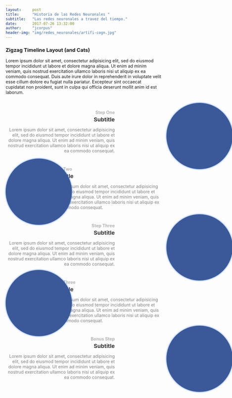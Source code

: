 ```yaml
---
layout:     post
title:      "Historia de las Redes Neuronales "
subtitle:   "Las redes neuronales a travez del tiempo."
date:       2017-07-26 13:32:00
author:     "jcorpus"
header-img: "img/redes_neuronales/artifi-cogn.jpg"
---
```

<style>
.timeline {
    position: relative;
    padding:4px 0 0 0;
    margin-top:22px;
    list-style: none;
}

.timeline>li:nth-child(even) {
    position: relative;
    margin-bottom: 50px;
    height: 180px;
    right:-100px;
}

.timeline>li:nth-child(odd) {
    position: relative;
    margin-bottom: 50px;
    height: 180px;
    left:-100px;
}

.timeline>li:before,
.timeline>li:after {
    content: " ";
    display: table;
}

.timeline>li:after {
    clear: both;
    min-height: 170px;
}

.timeline > li .timeline-panel {
  position: relative;
  float: left;
  width: 41%;
  padding: 0 20px 20px 30px;
  text-align: right;
}

.timeline>li .timeline-panel:before {
    right: auto;
    left: -15px;
    border-right-width: 15px;
    border-left-width: 0;
}

.timeline>li .timeline-panel:after {
    right: auto;
    left: -14px;
    border-right-width: 14px;
    border-left-width: 0;
}

.timeline>li .timeline-image {
    z-index: 100;
    position: absolute;
    left: 50%;
    border: 7px solid #3b5998;
    border-radius: 100%;
    background-color: #3b5998;
    box-shadow: 0 0 5px #4582ec;
    width: 200px;
    height: 200px;
    margin-left: -100px;
}

.timeline>li .timeline-image h4 {
    margin-top: 12px;
    font-size: 10px;
    line-height: 14px;
}

.timeline>li.timeline-inverted>.timeline-panel {
    float: right;
    padding: 0 30px 20px 20px;
    text-align: left;
}

.timeline>li.timeline-inverted>.timeline-panel:before {
    right: auto;
    left: -15px;
    border-right-width: 15px;
    border-left-width: 0;
}

.timeline>li.timeline-inverted>.timeline-panel:after {
    right: auto;
    left: -14px;
    border-right-width: 14px;
    border-left-width: 0;
}

.timeline>li:last-child {
    margin-bottom: 0;
}

.timeline .timeline-heading h4 {
  margin-top:22px;
    margin-bottom: 4px;
    padding:0;
    color: #b3b3b3;
}

.timeline .timeline-heading h4.subheading {
  margin:0;
  padding:0;
    text-transform: none;
    font-size:18px;
    color:#333333;
}

.timeline .timeline-body>p,
.timeline .timeline-body>ul {
    margin-bottom: 0;
    color:#808080;
}
/*Style for even div.line*/
.timeline>li:nth-child(odd) .line:before {
    content: "";
    position: absolute;
    top: 60px;
    bottom: 0;
    left: 690px;
    width: 4px;
    height:340px;
    background-color: #3b5998;
    -ms-transform: rotate(-44deg); /* IE 9 */
    -webkit-transform: rotate(-44deg); /* Safari */
    transform: rotate(-44deg);
    box-shadow: 0 0 5px #4582ec;
}
/*Style for odd div.line*/
.timeline>li:nth-child(even) .line:before  {
    content: "";
    position: absolute;
    top: 60px;
    bottom: 0;
    left: 450px;
    width: 4px;
    height:340px;
    background-color: #3b5998;
    -ms-transform: rotate(44deg); /* IE 9 */
    -webkit-transform: rotate(44deg); /* Safari */
    transform: rotate(44deg);
    box-shadow: 0 0 5px #4582ec;
}
/* Medium Devices, .visible-md-* */
@media (min-width: 992px) and (max-width: 1199px) {
  .timeline > li:nth-child(even) {
    margin-bottom: 0px;
    min-height: 0px;
    right: 0px;
  }
  .timeline > li:nth-child(odd) {
    margin-bottom: 0px;
    min-height: 0px;
    left: 0px;
  }
  .timeline>li:nth-child(even) .timeline-image {
    left: 0;
    margin-left: 0px;
  }
  .timeline>li:nth-child(odd) .timeline-image {
    left: 690px;
    margin-left: 0px;
  }
  .timeline > li:nth-child(even) .timeline-panel {
    width: 76%;
    padding: 0 0 20px 0px;
    text-align: left;
  }
  .timeline > li:nth-child(odd) .timeline-panel {
    width: 70%;
    padding: 0 0 20px 0px;
    text-align: right;
  }
  .timeline > li .line {
    display: none;
  }
}
/* Small Devices, Tablets */
@media (min-width: 768px) and (max-width: 991px) {
  .timeline > li:nth-child(even) {
    margin-bottom: 0px;
    min-height: 0px;
    right: 0px;
  }
  .timeline > li:nth-child(odd) {
    margin-bottom: 0px;
    min-height: 0px;
    left: 0px;
  }
  .timeline>li:nth-child(even) .timeline-image {
    left: 0;
    margin-left: 0px;
  }
  .timeline>li:nth-child(odd) .timeline-image {
    left: 520px;
    margin-left: 0px;
  }
  .timeline > li:nth-child(even) .timeline-panel {
    width: 70%;
    padding: 0 0 20px 0px;
    text-align: left;
  }
  .timeline > li:nth-child(odd) .timeline-panel {
    width: 70%;
    padding: 0 0 20px 0px;
    text-align: right;
  }
  .timeline > li .line {
    display: none;
  }
}
/* Custom, iPhone Retina */
@media only screen and (max-width: 767px) {
  .timeline > li:nth-child(even) {
    margin-bottom: 0px;
    min-height: 0px;
    right: 0px;
  }
  .timeline > li:nth-child(odd) {
    margin-bottom: 0px;
    min-height: 0px;
    left: 0px;
  }
  .timeline>li .timeline-image {
    position: static;
    width: 150px;
    height: 150px;
    margin-bottom:0px;
  }
  .timeline>li:nth-child(even) .timeline-image {
    left: 0;
    margin-left: 0;
  }
  .timeline>li:nth-child(odd) .timeline-image {
    float:right;
    left: 0px;
    margin-left:0;
  }
  .timeline > li:nth-child(even) .timeline-panel {
    width: 100%;
    padding: 0 0 20px 14px;
  }
  .timeline > li:nth-child(odd) .timeline-panel {
    width: 100%;
    padding: 0 14px 20px 0px;
  }
  .timeline > li .line {
    display: none;
  }
}

</style>

<div class="container">
  <div class="row">
    <div class="col-lg-12">
      <h3 class="text-center">Zigzag Timeline Layout (and Cats)</h3>
      <p>
        Lorem ipsum dolor sit amet, consectetur adipisicing elit, sed do eiusmod tempor incididunt ut labore et dolore magna aliqua. Ut enim ad minim veniam, quis nostrud exercitation ullamco laboris nisi ut aliquip ex ea commodo consequat. Duis aute irure dolor in reprehenderit in voluptate velit esse cillum dolore eu fugiat nulla pariatur. Excepteur sint occaecat cupidatat non proident, sunt in culpa qui officia deserunt mollit anim id est laborum.
      </p>
      <ul class="timeline">
        <li>
          <div class="timeline-image">
            <img class="img-circle img-responsive" src="http://lorempixel.com/250/250/cats/1" alt="">
          </div>
          <div class="timeline-panel">
            <div class="timeline-heading">
              <h4>Step One</h4>
              <h4 class="subheading">Subtitle</h4>
            </div>
            <div class="timeline-body">
              <p class="text-muted">
                Lorem ipsum dolor sit amet, consectetur adipisicing elit, sed do eiusmod tempor incididunt ut labore et dolore magna aliqua. Ut enim ad minim veniam, quis nostrud exercitation ullamco laboris nisi ut aliquip ex ea commodo consequat.
              </p>
            </div>
          </div>
          <div class="line"></div>
        </li>
        <li class="timeline-inverted">
          <div class="timeline-image">
            <img class="img-circle img-responsive" src="http://lorempixel.com/250/250/cats/2" alt="">
          </div>
          <div class="timeline-panel">
            <div class="timeline-heading">
              <h4>Step Two</h4>
              <h4 class="subheading">Subtitle</h4>
            </div>
            <div class="timeline-body">
              <p class="text-muted">
                Lorem ipsum dolor sit amet, consectetur adipisicing elit, sed do eiusmod tempor incididunt ut labore et dolore magna aliqua. Ut enim ad minim veniam, quis nostrud exercitation ullamco laboris nisi ut aliquip ex ea commodo consequat.
              </p>
            </div>
          </div>
          <div class="line"></div>
        </li>
        <li>
          <div class="timeline-image">
            <img class="img-circle img-responsive" src="http://lorempixel.com/250/250/cats/3" alt="">
          </div>
          <div class="timeline-panel">
            <div class="timeline-heading">
              <h4>Step Three</h4>
              <h4 class="subheading">Subtitle</h4>
            </div>
            <div class="timeline-body">
              <p class="text-muted">
                Lorem ipsum dolor sit amet, consectetur adipisicing elit, sed do eiusmod tempor incididunt ut labore et dolore magna aliqua. Ut enim ad minim veniam, quis nostrud exercitation ullamco laboris nisi ut aliquip ex ea commodo consequat.
              </p>
            </div>
          </div>
          <div class="line"></div>
        </li>
        <li class="timeline-inverted">
          <div class="timeline-image">
            <img class="img-circle img-responsive" src="http://lorempixel.com/250/250/cats/4" alt="">
          </div>
          <div class="timeline-panel">
            <div class="timeline-heading">
              <h4>Step Three</h4>
              <h4 class="subheading">Subtitle</h4>
            </div>
            <div class="timeline-body">
              <p class="text-muted">
                Lorem ipsum dolor sit amet, consectetur adipisicing elit, sed do eiusmod tempor incididunt ut labore et dolore magna aliqua. Ut enim ad minim veniam, quis nostrud exercitation ullamco laboris nisi ut aliquip ex ea commodo consequat.
              </p>
            </div>
          </div>
          <div class="line"></div>
        </li>
        <li>
          <div class="timeline-image">
            <img class="img-circle img-responsive" src="http://lorempixel.com/250/250/cats/5" alt="">
          </div>
          <div class="timeline-panel">
            <div class="timeline-heading">
              <h4>Bonus Step</h4>
              <h4 class="subheading">Subtitle</h4>
            </div>
            <div class="timeline-body">
              <p class="text-muted">
                Lorem ipsum dolor sit amet, consectetur adipisicing elit, sed do eiusmod tempor incididunt ut labore et dolore magna aliqua. Ut enim ad minim veniam, quis nostrud exercitation ullamco laboris nisi ut aliquip ex ea commodo consequat.
              </p>
            </div>
          </div>
        </li>
      </ul>
    </div>
  </div>
</div>

